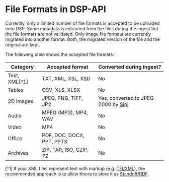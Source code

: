 <!---
 * Copyright © 2021 - 2022 Swiss National Data and Service Center for the Humanities and/or DaSCH Service Platform contributors.
 * SPDX-License-Identifier: Apache-2.0
-->

# File Formats in DSP-API

Currently, only a limited number of file formats is accepted to be uploaded onto DSP. Some metadata is extracted from the files during the ingest but the file formats are not validated. Only image file formats are currently migrated into another format. Both, the migrated version of the file and the original are kept.

The following table shows the accepted file formats:

| Category      | Accepted format           | Converted during ingest?                                                   |
| ------------- | ------------------------- | -------------------------------------------------------------------------- |
| Text, XML[^1] | TXT, XML, XSL, XSD        | No                                                                         |
| Tables        | CSV, XLS, XLSX            | No                                                                         |
| 2D Images     | JPEG, PNG, TIFF, JP2      | Yes, converted to JPEG 2000 by [Sipi](https://github.com/dasch-swiss/sipi) |
| Audio         | MPEG (MP3), MP4, WAV      | No                                                                         |
| Video         | MP4                       | No                                                                         |
| Office        | PDF, DOC, DOCX, PPT, PPTX | No                                                                         |
| Archives      | ZIP, TAR, ISO, GZIP, 7Z   | No                                                                         |

[^1] If your XML files represent text with markup (e.g. [TEI/XML](http://www.tei-c.org/)),
the recommended approach is to allow Knora to store it as [Standoff/RDF](standoff-rdf.md).
